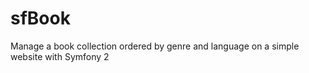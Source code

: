 sfBook
======

Manage a book collection ordered by genre and language on a simple website with Symfony 2
